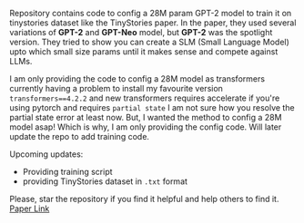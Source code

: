 Repository contains code to config a 28M param GPT-2 model to train it on tinystories dataset like the TinyStories paper. In the paper, they used several variations of **GPT-2** and **GPT-Neo** model, but **GPT-2** was the spotlight version. They tried to show you can create a SLM (Small Language Model) upto which small size params until it makes sense and compete against LLMs. 

I am only providing the code to config a 28M model as transformers currently having a problem to install my favourite version `transformers==4.2.2` and new transformers requires accelerate if you're using pytorch and requires `partial state` I am not sure how you resolve the partial state error at least now. But, I wanted the method to config a 28M model asap! Which is why, I am only providing the config code. Will later update the repo to add training code. 

Upcoming updates:
* Providing training script
* providing TinyStories dataset in `.txt` format

Please, star the repository if you find it helpful and help others to find it. [Paper Link](https://arxiv.org/abs/2305.07759)

